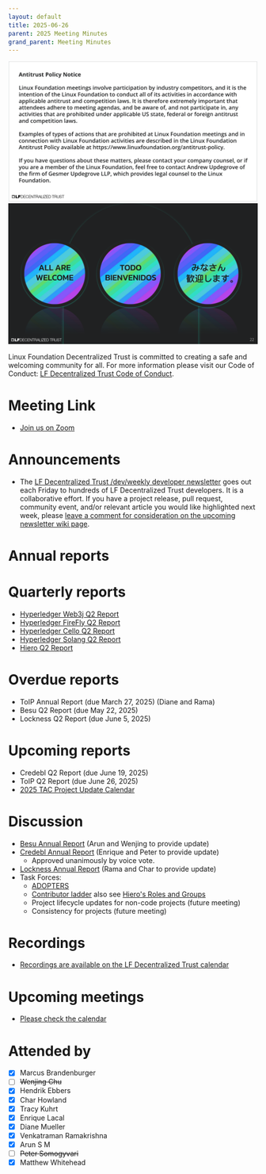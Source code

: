 ```yaml
---
layout: default
title: 2025-06-26
parent: 2025 Meeting Minutes
grand_parent: Meeting Minutes
---
```


![Antitrust Policy Notice](../images/antitrust-policy-notice.png "Antitrust Policy Notice")
![All are Welcome in the LF Decentralized Trust Community](../images/all-are-welcome.png "All are Welcome in the LF Decentralized Trust Community")

Linux Foundation Decentralized Trust is committed to creating a safe and welcoming community for all. For more information please visit our Code of Conduct: [LF Decentralized Trust Code of Conduct](../../governing-documents/code-of-conduct.md).

# Meeting Link
- [Join us on Zoom](https://zoom-lfx.platform.linuxfoundation.org/meeting/95530440160?password=6e6b9a15-a635-497e-a6ce-078e6b1d2b49)

# Announcements
- The [LF Decentralized Trust /dev/weekly developer newsletter](https://lf-hyperledger.atlassian.net/wiki/spaces/DR/pages/17170445/dev+weekly+Newsletter) goes out each Friday to hundreds of LF Decentralized Trust developers. It is a collaborative effort. If you have a project release, pull request, community event, and/or relevant article you would like highlighted next week, please [leave a comment for consideration on the upcoming newsletter wiki page](https://lf-hyperledger.atlassian.net/wiki/spaces/DR/pages/75268141/2025).

# Annual reports

# Quarterly reports
- [Hyperledger Web3j Q2 Report](https://github.com/LF-Decentralized-Trust/governance/pull/155)
- [Hyperledger FireFly Q2 Report](https://github.com/LF-Decentralized-Trust/governance/pull/156)
- [Hyperledger Cello Q2 Report](https://github.com/LF-Decentralized-Trust/governance/pull/158)
- [Hyperledger Solang Q2 Report](https://github.com/LF-Decentralized-Trust/governance/pull/160)
- [Hiero Q2 Report](https://github.com/LF-Decentralized-Trust/governance/pull/162)

# Overdue reports
- ToIP Annual Report (due March 27, 2025) (Diane and Rama)
- Besu Q2 Report (due May 22, 2025)
- Lockness Q2 Report (due June 5, 2025)

# Upcoming reports
- Credebl Q2 Report (due June 19, 2025)
- ToIP Q2 Report (due June 26, 2025)
- [2025 TAC Project Update Calendar](../../project-updates/2025/2025-schedule)

# Discussion
- [Besu Annual Report](https://github.com/LF-Decentralized-Trust/governance/pull/129) (Arun and Wenjing to provide update)
- [Credebl Annual Report](https://github.com/LF-Decentralized-Trust/governance/pull/138) (Enrique and Peter to provide update)
    - Approved unanimously by voice vote.
- [Lockness Annual Report](https://github.com/LF-Decentralized-Trust/governance/pull/149) (Rama and Char to provide update)
- Task Forces:
    - [ADOPTERS](https://github.com/LF-Decentralized-Trust/governance/pull/164)
    - [Contributor ladder](https://glossary.cncf.io/contributor-ladder/) also see [Hiero's Roles and Groups](https://github.com/hiero-ledger/governance/blob/main/roles-and-groups.md)
    - Project lifecycle updates for non-code projects (future meeting)
    - Consistency for projects (future meeting)

# Recordings
- [Recordings are available on the LF Decentralized Trust calendar](https://zoom-lfx.platform.linuxfoundation.org/meetings/lf-decentralized-trust)

# Upcoming meetings
- [Please check the calendar](https://zoom-lfx.platform.linuxfoundation.org/meetings/lf-decentralized-trust)

# Attended by

- [x] Marcus Brandenburger
- [ ] ~~Wenjing Chu~~
- [x] Hendrik Ebbers
- [x] Char Howland
- [x] Tracy Kuhrt
- [x] Enrique Lacal
- [x] Diane Mueller
- [x] Venkatraman Ramakrishna
- [x] Arun S M
- [ ] ~~Peter Somogyvari~~
- [x] Matthew Whitehead

